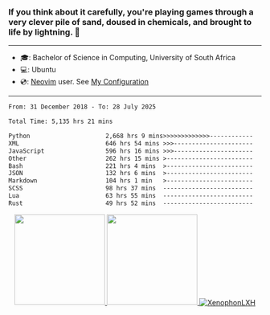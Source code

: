 ### If you think about it carefully, you're playing games through a very clever pile of sand, doused in chemicals, and brought to life by lightning.  👋

-------------------------------------------------------------------------------------------------------

- 🎓: Bachelor of Science in Computing, University of South Africa
- 💻: Ubuntu
- 💿: [Neovim](https://github.com/neovim/neovim) user. See [My Configuration](https://github.com/XenophonLXH/xenovim)

-------------------------------------------------------------------------------------------------------

<!--START_SECTION:waka-->

```txt
From: 31 December 2018 - To: 28 July 2025

Total Time: 5,135 hrs 21 mins

Python                     2,668 hrs 9 mins>>>>>>>>>>>>>------------   51.96 %
XML                        646 hrs 54 mins >>>----------------------   12.60 %
JavaScript                 596 hrs 16 mins >>>----------------------   11.61 %
Other                      262 hrs 15 mins >------------------------   05.11 %
Bash                       221 hrs 4 mins  >------------------------   04.31 %
JSON                       132 hrs 6 mins  >------------------------   02.57 %
Markdown                   104 hrs 1 min   >------------------------   02.03 %
SCSS                       98 hrs 37 mins  -------------------------   01.92 %
Lua                        63 hrs 55 mins  -------------------------   01.24 %
Rust                       49 hrs 52 mins  -------------------------   00.97 %
```

<!--END_SECTION:waka-->


<p align="center">
    <a href="https://github.com/XenophonLXH">
        <img height="180em" src="https://github-readme-stats-eight-theta.vercel.app/api?username=XenophonLXH&show_icons=true&theme=algolia&include_all_commits=true&count_private=true"/>
        <img height="180em" src="https://github-readme-stats-eight-theta.vercel.app/api/top-langs/?username=XenophonLXH&layout=compact&langs_count=8&theme=algolia"/>
        <img align="center" src="https://github-readme-streak-stats.herokuapp.com/?user=XenophonLXH&theme=algolia" alt="XenophonLXH" />
    </a>
</p>
